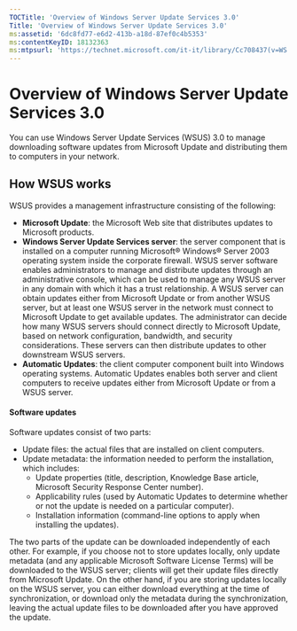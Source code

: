 ```yaml
---
TOCTitle: 'Overview of Windows Server Update Services 3.0'
Title: 'Overview of Windows Server Update Services 3.0'
ms:assetid: '6dc8fd77-e6d2-413b-a18d-87ef0c4b5353'
ms:contentKeyID: 18132363
ms:mtpsurl: 'https://technet.microsoft.com/it-it/library/Cc708437(v=WS.10)'
---
```


Overview of Windows Server Update Services 3.0
==============================================

You can use Windows Server Update Services (WSUS) 3.0 to manage downloading software updates from Microsoft Update and distributing them to computers in your network.

How WSUS works
--------------

WSUS provides a management infrastructure consisting of the following:

-   **Microsoft Update**: the Microsoft Web site that distributes updates to Microsoft products.
-   **Windows Server Update Services server**: the server component that is installed on a computer running Microsoft® Windows® Server 2003 operating system inside the corporate firewall. WSUS server software enables administrators to manage and distribute updates through an administrative console, which can be used to manage any WSUS server in any domain with which it has a trust relationship. A WSUS server can obtain updates either from Microsoft Update or from another WSUS server, but at least one WSUS server in the network must connect to Microsoft Update to get available updates. The administrator can decide how many WSUS servers should connect directly to Microsoft Update, based on network configuration, bandwidth, and security considerations. These servers can then distribute updates to other downstream WSUS servers.
-   **Automatic Updates**: the client computer component built into Windows operating systems. Automatic Updates enables both server and client computers to receive updates either from Microsoft Update or from a WSUS server.

#### Software updates

Software updates consist of two parts:

-   Update files: the actual files that are installed on client computers.
-   Update metadata: the information needed to perform the installation, which includes:
    -   Update properties (title, description, Knowledge Base article, Microsoft Security Response Center number).
    -   Applicability rules (used by Automatic Updates to determine whether or not the update is needed on a particular computer).
    -   Installation information (command-line options to apply when installing the updates).

The two parts of the update can be downloaded independently of each other. For example, if you choose not to store updates locally, only update metadata (and any applicable Microsoft Software License Terms) will be downloaded to the WSUS server; clients will get their update files directly from Microsoft Update. On the other hand, if you are storing updates locally on the WSUS server, you can either download everything at the time of synchronization, or download only the metadata during the synchronization, leaving the actual update files to be downloaded after you have approved the update.
